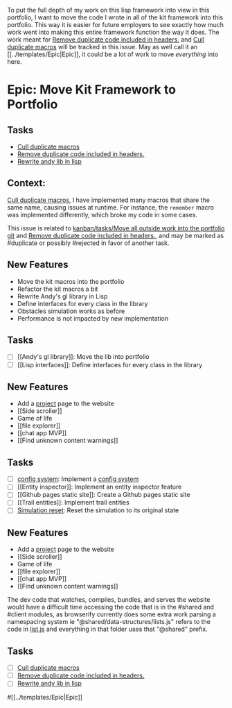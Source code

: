 To put the full depth of my work on this lisp framework into view in this portfolio, I want to move the code I wrote in all of the kit framework into this portfolio. This way it is easier for future employers to see exactly how much work went into making this entire framework function the way it does. The work meant for [Remove duplicate code included in headers.](Remove%20duplicate%20code%20included%20in%20headers..md) and [Cull duplicate macros](Cull%20duplicate%20macros.md) will be tracked in this issue. May as well call it an [[../templates/Epic|Epic]], it could be a lot of work to move *everything* into here. 

# Epic: Move Kit Framework to Portfolio

## Tasks

* [Cull duplicate macros](Cull%20duplicate%20macros.md)
* [Remove duplicate code included in headers.](Remove%20duplicate%20code%20included%20in%20headers..md)
* [Rewrite andy lib in lisp](Rewrite%20andy%20lib%20in%20lisp.md)

## Context:
[Cull duplicate macros](Cull%20duplicate%20macros.md), I have implemented many macros that share the same name, causing issues at runtime. For instance, the `remember` macro was implemented differently, which broke my code in some cases.

This issue is related to [kanban/tasks/Move all outside work into the portfolio git](Move%20all%20outside%20work%20into%20the%20portfolio%20git.md) and [Remove duplicate code included in headers.](Remove%20duplicate%20code%20included%20in%20headers..md), and may be marked as #duplicate or possibly #rejected in favor of another task.

## New Features

* Move the kit macros into the portfolio
* Refactor the kit macros a bit
* Rewrite Andy's gl library in Lisp
* Define interfaces for every class in the library
* Obstacles simulation works as before
* Performance is not impacted by new implementation

## Tasks

* [ ] [[Andy's gl library]]: Move the lib into portfolio
* [ ] [[Lisp interfaces]]: Define interfaces for every class in the library

## New Features

* Add a [project](../project.md) page to the website
* [[Side scroller]]
* Game of life
* [[file explorer]]
* [[chat app MVP]]
* [[Find unknown content warnings]]

## Tasks

* [ ] [config system](config%20system.md): Implement a [config system](config%20system.md)
* [ ] [[Entity inspector]]: Implement an entity inspector feature
* [ ] [[Github pages static site]]: Create a Github pages static site
* [ ] [[Trail entities]]: Implement trail entities
* [ ] [Simulation reset](Simulation%20reset.md): Reset the simulation to its original state

## New Features

* Add a [project](../project.md) page to the website
* [[Side scroller]]
* Game of life
* [[file explorer]]
* [[chat app MVP]]
* [[Find unknown content warnings]]

The dev code that watches, compiles, bundles, and serves the website would have a difficult time accessing the code that is in the #shared and #client modules, as browserify currently does some extra work parsing a namespacing system ie "@shared/data-structures/lists.js" refers to the code in [list.js](../../list.js) and everything in that folder uses that "@shared" prefix.

## Tasks

- [ ] [Cull duplicate macros](Cull%20duplicate%20macros.md)
- [ ] [Remove duplicate code included in headers.](Remove%20duplicate%20code%20included%20in%20headers..md)
- [ ] [Rewrite andy lib in lisp](Rewrite%20andy%20lib%20in%20lisp.md)

#[[../templates/Epic|Epic]]